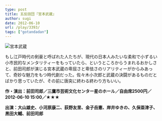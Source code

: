 ```yaml
---
type: post
title: 五反田団『宮本武蔵』
author: sugi
date: 2012-06-10
url: /play/3393/
tags: ["gotandadan"]
---
```

<img src="http://i0.wp.com/asharpminor.com/wp-content/uploads/2012/06/miyamotomusashi.png?resize=171%2C240" alt="宮本武蔵" title="宮本武蔵" class="alignleft size-full wp-image-3394" data-recalc-dims="1" />

もし江戸時代の剣豪と呼ばれた人たちが、現代の日本人みたいな柔和で小ずるい小市民的なメンタリティーをもっていたら、というところからうまれるおかしさと、前田司郎が演じる宮本武蔵の卑屈さと卑怯さのリアリティーがからみあって、奇妙な魅力をもつ時代劇だった。佐々木小次郎と武蔵の決闘があるものだとばかり思っていたが、その前に唐突に終わる終わり方もいい。

**作・演出：前田司郎／三鷹市芸術文化センター星のホール／自由席2500円／2012-06-10 15:00／★★★**

**出演：大山雄史、小河原康二、荻野友里、金子岳憲、岸井ゆきの、久保亜津子、黒田大輔、前田司郎**

